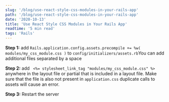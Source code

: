 ```yaml
---
slug: '/blog/use-react-style-css-modules-in-your-rails-app'
path: '/blog/use-react-style-css-modules-in-your-rails-app'
date: '2020-10-13'
title: 'Use React Style CSS Modules in Your Rails App'
readtime: '5 min read'
tags: 'Rails'
---
```


**Step 1:** add `Rails.application.config.assets.precompile += %w( modules/my_css_module.css )` to `config/initializers/assets.rb`You can add additional files separated by a space

**Step 2:** add ` <%= stylesheet_link_tag "modules/my_css_module.css" %>` anywhere in the layout file or partial that is included in a layout file. Make sure that the file is also not present in `application.css` duplicate calls to assets will cause an error.

**Step 3:** Restart the server
